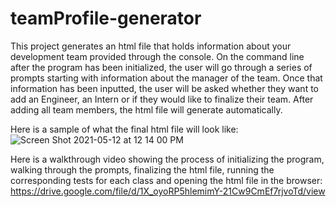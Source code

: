 # teamProfile-generator

This project generates an html file that holds information about your development team provided through the console. On the command line after the program has been initialized, the user will go through a series of prompts starting with information about the manager of the team. Once that information has been inputted, the user will be asked whether they want to add an Engineer, an Intern or if they would like to finalize their team. After adding all team members, the html file will generate automatically.

Here is a sample of what the final html file will look like:
![Screen Shot 2021-05-12 at 12 14 00 PM](https://user-images.githubusercontent.com/78614719/118010730-4ea82d00-b31d-11eb-8763-9ace100a4a01.png)


Here is a walkthrough video showing the process of initializing the program, walking through the prompts, finalizing the html file, running the corresponding tests for each class and opening the html file in the browser:
https://drive.google.com/file/d/1X_oyoRP5hlemimY-21Cw9CmEf7rjvoTd/view
